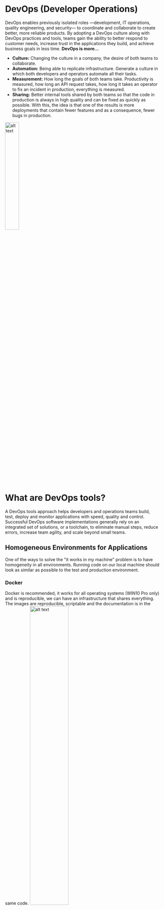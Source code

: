 # DevOps (Developer Operations)


DevOps enables previously isolated roles —development, IT operations, quality engineering, and security— to coordinate and collaborate to create better, more reliable products. By adopting a DevOps culture along with DevOps practices and tools, teams gain the ability to better respond to customer needs, increase trust in the applications they build, and achieve business goals in less time. 
**DevOps is more...**
- **Culture:** Changing the culture in a company, the desire of both teams to collaborate.
- **Automation:** Being able to replicate infrastructure.  Generate a culture in which both developers and operators automate all their tasks.
- **Measurement:** How long the goals of both teams take. Productivity is measured, how long an API request takes, how long it takes an operator to fix an incident in production, everything is measured.
- **Sharing:** Better internal tools shared by both teams so that the code in production is always in high quality and can be fixed as quickly as possible.
With this, the idea is that one of the results is more deployments that contain fewer features and as a consequence, fewer bugs in production.
<img src="https://user-images.githubusercontent.com/26840321/126744266-b472f6cd-e6f0-49b1-a0ff-7d128949f139.png" alt="alt text" width="30%" height="auto">


# What are DevOps tools?
A DevOps tools approach helps developers and operations teams build, test, deploy and monitor applications with speed, quality and control. Successful DevOps software implementations generally rely on an integrated set of solutions, or a toolchain, to eliminate manual steps, reduce errors, increase team agility, and scale beyond small teams.


## Homogeneous Environments for Applications
One of the ways to solve the "it works in my machine" problem is to have homogeneity in all environments. Running code on our local machine should look as similar as possible to the test and production environment.
### Docker
Docker is recommended, it works for all operating systems (WIN10 Pro only) and is reproducible, we can have an infrastructure that shares everything. The images are reproducible, scriptable and the documentation is in the same code.
<img src="https://github.com/brendamrdz/week4-course14-devops/blob/main/images/docker.JPG?raw=true" alt="alt text" width="50%" height="auto">

The following shows how to use a Dockerfile and manage the dependencies to have them in lock in, it is always recommended to install a version that you have already used and tested.

```bashFROM node:11.1.0-alpine
WORKDIR /app
ADD package.json package-lock.json /app/
RUN npm install
EXPOSE 3000
ADD . /app
CMD ["node", "index"]
```
- **FROM**: I look for a source image and from there the container is mounted.
- **WORKDIR**: It is recommended not to run all the root. With this we tell Docker which is going to be our working folder.
- **ADD**: It is where we indicate our dependencies as package.json, it makes cache of that layer not to execute it every time we run our container. It also serves to copy, as we do it in the tenth line.
- **RUN**: we tell docker to execute a command. In this case npm install
- **EXPOSE**: We expose port 3000.
- **CMD**: Here we tell Docker to execute this command when running our container. In this case it will run the application.
- **dockerignore**: it is almost the same as gitignore, but for docker.}

### Terraform
It is possible to make infrastructure with code. To have the equivalent of docker in infrastructure, having the same configuration in different servers and regions, there are several options to do this and one of them is Terraform.
Terraform allows us to write infrastructure as code using declarative configuration files that can run on AWS in several regions and mount the same infrastructure in all of them. We only have to pass the parameters and this will allow us to scale our applications.

## Test Implementation

<img src="https://github.com/brendamrdz/week4-course14-devops/blob/main/images/terraform.JPG?raw=true" alt="alt text" width="40%" height="auto">


https://azure.microsoft.com/es-es/overview/what-is-devops/
https://www.ibm.com/mx-es/cloud/devops
